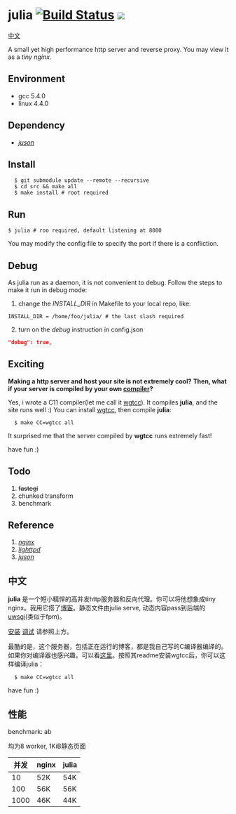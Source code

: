 [juson]: https://github.com/wgtdkp/juson
[nginx]: https://nginx.org/
[lighttpd]: https://www.lighttpd.net/

# julia [![Build Status](https://travis-ci.org/wgtdkp/julia.svg?branch=master)](https://travis-ci.org/wgtdkp/julia)  <a href="https://996.icu"><img src="https://img.shields.io/badge/link-996.icu-red.svg"></a>

[中文](#中文)

A small yet high performance http server and reverse proxy. You may view it as a _tiny nginx_.

## Environment

* gcc 5.4.0
* linux 4.4.0

## Dependency

* _[juson]_

## Install

```shell
  $ git submodule update --remote --recursive
  $ cd src && make all
  $ make install # root required
```

## Run

```shell
$ julia # roo required, default listening at 8000
```

You may modify the config file to specify the port if there is a confliction.

## Debug

As julia run as a daemon, it is not convenient to debug.
Follow the steps to make it run in debug mode:

1. change the _INSTALL\_DIR_ in Makefile to your local repo, like:
  ```shell
  INSTALL_DIR = /home/foo/julia/ # the last slash required
  ```

2. turn on the _debug_ instruction in config.json
  ```json
  "debug": true,
  ```

## **Exciting**

**Making a http server and host your site is not extremely cool?**
**Then, what if your server is compiled by your own [compiler](https://github.com/wgtdkp/wgtcc)?**

Yes, i wrote a C11 compiler(let me call it [wgtcc](https://github.com/wgtdkp/wgtcc)). It compiles **julia**, and the site runs well :) You can install [wgtcc](https://github.com/wgtdkp/wgtcc), then compile **julia**:

```shell
  $ make CC=wgtcc all
```

It surprised me that the server compiled by **wgtcc** runs extremely fast!

have fun :)

## Todo

1. ~~fastcgi~~
2. chunked transform
3. benchmark

## Reference

1. _[nginx]_
2. _[lighttpd]_
3. _[juson]_


## 中文

**julia** 是一个短小精悍的高并发http服务器和反向代理。你可以将他想象成tiny nginx。我用它搭了[博客](http://www.wgtdkp.com/)。静态文件由julia serve, 动态内容pass到后端的[uwsgi](https://uwsgi-docs.readthedocs.io/en/latest/)(类似于fpm)。

[安装](#MAKE)
[调试](#DEBUG)
请参照上方。

最酷的是，这个服务器，包括正在运行的博客，都是我自己写的C编译器编译的。如果你对编译器也感兴趣，可以看[这里](https://www.github.com/wgtdkp/wgtcc)。按照其readme安装wgtcc后，你可以这样编译julia：
```shell
  $ make CC=wgtcc all
```

have fun :)

## 性能
benchmark: ab

均为8 worker, 1KiB静态页面

| 并发 | nginx | julia |
| ---- | ----- | ----- |
| 10   | 52K   | 54K   |
| 100  | 56K   | 56K   |
| 1000 | 46K   | 44K   |
